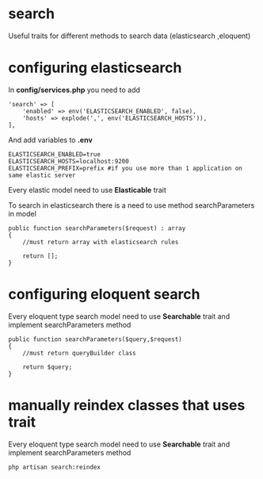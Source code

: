 # search
Useful traits for different methods to search data (elasticsearch ,eloquent)

# configuring elasticsearch

In **config/services.php** you need to add
    
    'search' => [
        'enabled' => env('ELASTICSEARCH_ENABLED', false),
        'hosts' => explode(',', env('ELASTICSEARCH_HOSTS')),
    ],

And add variables to **.env**

    ELASTICSEARCH_ENABLED=true
    ELASTICSEARCH_HOSTS=localhost:9200
    ELASTICSEARCH_PREFIX=prefix #if you use more than 1 application on same elastic server

Every elastic model need to use **Elasticable** trait

To search in elasticsearch there is a need to use method searchParameters in model

    public function searchParameters($request) : array
    {
        //must return array with elasticsearch rules
        
        return [];
    }

# configuring eloquent search

Every eloquent type search model need to use **Searchable** trait and implement searchParameters method 

    public function searchParameters($query,$request)
    {
        //must return queryBuilder class
        
        return $query;
    }

# manually reindex classes that uses trait

Every eloquent type search model need to use **Searchable** trait and implement searchParameters method 

    php artisan search:reindex

